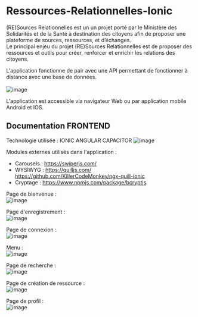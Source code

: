 # Ressources-Relationnelles-Ionic

(RE)Sources Relationnelles est un un projet porté par le Ministère des
Solidarités et de la Santé à destination des citoyens afin de proposer une plateforme de sources, ressources, et
d’échanges.  
Le principal enjeu du projet (RE)Sources Relationnelles est de proposer des ressources et outils pour créer, renforcer
et enrichir les relations des citoyens. 

L'application fonctionne de pair avec une API permettant de fonctionner à distance avec une base de données.  
</br>
![image](https://user-images.githubusercontent.com/74646439/233069227-f515e428-ba00-4d97-b6c4-9cc8d11f2eb6.png)

L'application est accessible via navigateur Web ou par application mobile Android et IOS.  

## Documentation FRONTEND

Technologie utilisée : IONIC ANGULAR CAPACITOR
![image](https://user-images.githubusercontent.com/74646439/233075149-bf8009bd-1e82-4e0e-8329-08e42a1de797.png)  

Modules externes utilisés dans l'application : 
  - Carousels : https://swiperjs.com/  
  - WYSIWYG : https://quilljs.com/ &nbsp;&nbsp;&nbsp;&nbsp;&nbsp; https://github.com/KillerCodeMonkey/ngx-quill-ionic  
  - Cryptage : https://www.npmjs.com/package/bcryptjs  

Page de bienvenue :  
![image](https://user-images.githubusercontent.com/74646439/233072856-7be71c2d-2153-4bb7-bdff-857c36410c3c.png)  

Page d'enregistrement :  
![image](https://user-images.githubusercontent.com/74646439/233072993-bc2b936b-9ac1-4cef-a423-a613470c2281.png)

Page de connexion :  
![image](https://user-images.githubusercontent.com/74646439/233073202-ce21201d-1ce9-4124-bd85-e69338632cad.png)

Menu :  
![image](https://user-images.githubusercontent.com/74646439/233073856-ec0b0d6e-b9e1-485e-a13e-1fe64167d0bf.png)

Page de recherche :  
![image](https://user-images.githubusercontent.com/74646439/233074329-8a8288d1-ef41-42f2-9d5d-67d904f3a71d.png)

Page de création de ressource :  
![image](https://user-images.githubusercontent.com/74646439/233074438-b919166d-6c63-4348-a317-d3c3ad28dfc7.png)

Page de profil :  
![image](https://user-images.githubusercontent.com/74646439/233074520-e4b066f7-55f9-42d7-be2a-1a032aca1223.png)

